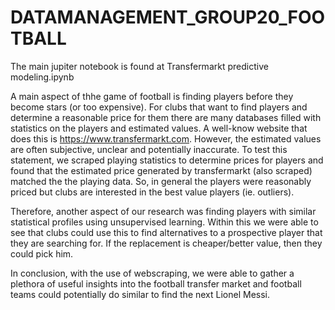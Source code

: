 # DATAMANAGEMENT_GROUP20_FOOTBALL

The main jupiter notebook is found at Transfermarkt predictive modeling.ipynb

A main aspect of thhe game of football is finding players before they become stars (or too expensive). For clubs that want to find players and determine a reasonable price for them there are many databases filled with statistics on the players and estimated values. A well-know website that does this is https://www.transfermarkt.com. However, the estimated values are often subjective, unclear and potentially inaccurate. To test this statement, we scraped playing statistics to determine prices for players and found that the estimated price generated by transfermarkt (also scraped) matched the the playing data. So, in general the players were reasonably priced but clubs are interested in the best value players (ie. outliers).

Therefore, another aspect of our research was finding players with similar statistical profiles using unsupervised learning. Within this we were able to see that clubs could use this to find alternatives to a prospective player that they are searching for. If the replacement is cheaper/better value, then they could pick him. 

In conclusion, with the use of webscraping, we were able to gather a plethora of useful insights into the football transfer market and football teams could potentially do similar to find the next Lionel Messi. 
